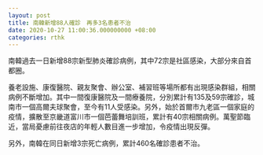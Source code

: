 ```yaml
---
layout: post
title: 南韓新增88人確診　再多3名患者不治
date: 2020-10-27 11:00:36.000000000 +08:00
categories: rthk
---
```


南韓過去一日新增88宗新型肺炎確診病例，其中72宗是社區感染，大部分來自首都圈。

養老設施、康復醫院、親友聚會、辦公室、補習班等場所都有出現感染群組，相關病例不斷增加。其中一間復康醫院及一間療養院，分別累計有135及59宗確診，城南市一個高爾夫球聚會，至今有11人受感染。另外，始於首爾市九老區一個家庭的疫情，擴散至京畿道富川市一個芭蕾舞培訓班，累計有40宗相關病例。萬聖節臨近，當局憂慮前往夜店的年輕人數目進一步增加，令疫情出現反彈。

另外，南韓在同日新增3宗死亡病例，累計460名確診患者不治。

